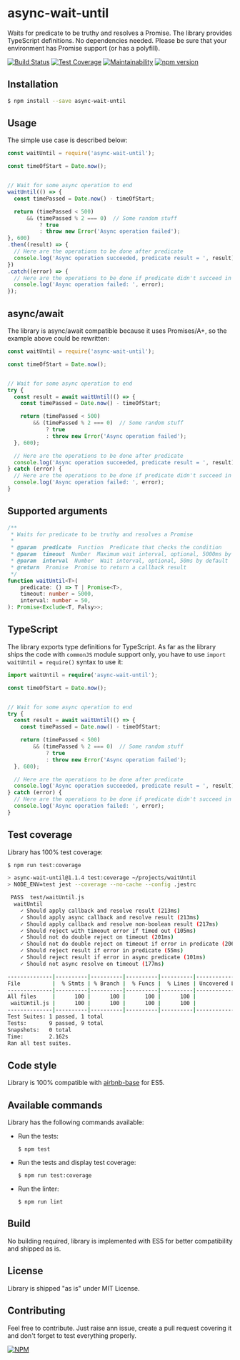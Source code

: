 # async-wait-until

Waits for predicate to be truthy and resolves a Promise. The library provides TypeScript definitions. No dependencies needed. Please be sure that your environment has Promise support (or has a polyfill).


[![Build Status](https://travis-ci.org/devlato/async-wait-until.svg?branch=master)](https://travis-ci.org/devlato/async-wait-until)
[![Test Coverage](https://api.codeclimate.com/v1/badges/2a967399786c0d306247/test_coverage)](https://codeclimate.com/github/devlato/async-wait-until/test_coverage)
[![Maintainability](https://api.codeclimate.com/v1/badges/2a967399786c0d306247/maintainability)](https://codeclimate.com/github/devlato/async-wait-until/maintainability)
[![npm version](https://badge.fury.io/js/async-wait-until.svg)](https://badge.fury.io/js/async-wait-until)


## Installation

```sh
$ npm install --save async-wait-until
```


## Usage

The simple use case is described below:

```javascript
const waitUntil = require('async-wait-until');

const timeOfStart = Date.now();


// Wait for some async operation to end
waitUntil(() => {
  const timePassed = Date.now() - timeOfStart;

  return (timePassed < 500)
      && (timePassed % 2 === 0)  // Some random stuff
          ? true
          : throw new Error('Async operation failed');
}, 600)
.then((result) => {
  // Here are the operations to be done after predicate
  console.log('Async operation succeeded, predicate result = ', result);
})
.catch((error) => {
  // Here are the operations to be done if predicate didn't succeed in the timeout
  console.log('Async operation failed: ', error);
});
```


## async/await

The library is async/await compatible because it uses Promises/A+, so the example above could be rewritten:

```javascript
const waitUntil = require('async-wait-until');

const timeOfStart = Date.now();


// Wait for some async operation to end
try {
  const result = await waitUntil(() => {
    const timePassed = Date.now() - timeOfStart;

    return (timePassed < 500)
        && (timePassed % 2 === 0)  // Some random stuff
            ? true
            : throw new Error('Async operation failed');
  }, 600);

  // Here are the operations to be done after predicate
  console.log('Async operation succeeded, predicate result = ', result);
} catch (error) {
  // Here are the operations to be done if predicate didn't succeed in the timeout
  console.log('Async operation failed: ', error);
}
```


## Supported arguments

```typescript
/**
 * Waits for predicate to be truthy and resolves a Promise
 *
 * @param  predicate  Function  Predicate that checks the condition
 * @param  timeout  Number  Maximum wait interval, optional, 5000ms by default
 * @param  interval  Number  Wait interval, optional, 50ms by default
 * @return  Promise  Promise to return a callback result
 */
function waitUntil<T>(
    predicate: () => T | Promise<T>,
    timeout: number = 5000,
    interval: number = 50,
): Promise<Exclude<T, Falsy>>;
```


## TypeScript

The library exports type definitions for TypeScript. As far as the library ships the code with `commonJS` module support only, you have to use `import waitUntil = require()` syntax to use it:

```typescript
import waitUntil = require('async-wait-until');

const timeOfStart = Date.now();


// Wait for some async operation to end
try {
  const result = await waitUntil(() => {
    const timePassed = Date.now() - timeOfStart;

    return (timePassed < 500)
        && (timePassed % 2 === 0)  // Some random stuff
            ? true
            : throw new Error('Async operation failed');
  }, 600);

  // Here are the operations to be done after predicate
  console.log('Async operation succeeded, predicate result = ', result);
} catch (error) {
  // Here are the operations to be done if predicate didn't succeed in the timeout
  console.log('Async operation failed: ', error);
}
```


## Test coverage

Library has 100% test coverage:

```sh
$ npm run test:coverage

> async-wait-until@1.1.4 test:coverage ~/projects/waitUntil
> NODE_ENV=test jest --coverage --no-cache --config .jestrc

 PASS  test/waitUntil.js
  waitUntil
    ✓ Should apply callback and resolve result (213ms)
    ✓ Should apply async callback and resolve result (213ms)
    ✓ Should apply callback and resolve non-boolean result (217ms)
    ✓ Should reject with timeout error if timed out (105ms)
    ✓ Should not do double reject on timeout (201ms)
    ✓ Should not do double reject on timeout if error in predicate (206ms)
    ✓ Should reject result if error in predicate (55ms)
    ✓ Should reject result if error in async predicate (101ms)
    ✓ Should not async resolve on timeout (177ms)

--------------|----------|----------|----------|----------|-------------------|
File          |  % Stmts | % Branch |  % Funcs |  % Lines | Uncovered Line #s |
--------------|----------|----------|----------|----------|-------------------|
All files     |      100 |      100 |      100 |      100 |                   |
 waitUntil.js |      100 |      100 |      100 |      100 |                   |
--------------|----------|----------|----------|----------|-------------------|
Test Suites: 1 passed, 1 total
Tests:       9 passed, 9 total
Snapshots:   0 total
Time:        2.162s
Ran all test suites.
```


## Code style

Library is 100% compatible with [airbnb-base](https://www.npmjs.com/package/eslint-config-airbnb-base) for ES5.


## Available commands

Library has the following commands available:

* Run the tests:

  ```
  $ npm test
  ```

* Run the tests and display test coverage:

  ```
  $ npm run test:coverage
  ```

* Run the linter:

  ```
  $ npm run lint
  ```

## Build

No building required, library is implemented with ES5 for better compatibility and shipped as is.


## License

Library is shipped "as is" under MIT License.


## Contributing

Feel free to contribute. Just raise ann issue, create a pull request covering it and don't forget to test everything properly.


[![NPM](https://nodei.co/npm/async-wait-until.png?downloads=true&downloadRank=true&stars=true)](https://nodei.co/npm/async-wait-until/)

